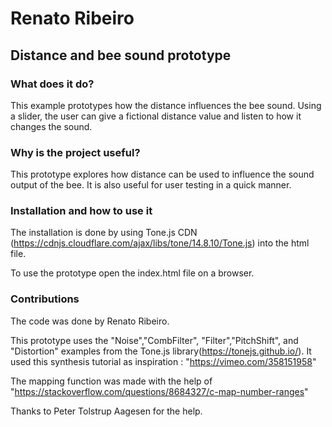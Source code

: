 # Renato Ribeiro

## Distance and bee sound prototype

### What does it do?
This example prototypes how the distance influences the bee sound. Using a slider, the user can give a fictional distance value and listen to how it changes the sound. 

### Why is the project useful?

This prototype explores how distance can be used to influence the sound output of the bee.
It is also useful for user testing in a quick manner.
### Installation and how to use it
The installation is done by using Tone.js CDN (https://cdnjs.cloudflare.com/ajax/libs/tone/14.8.10/Tone.js) into the html file.

To use the prototype open the index.html file on a browser.

### Contributions
The code was done by Renato Ribeiro.

This prototype uses the "Noise","CombFilter", "Filter","PitchShift", and "Distortion" examples from the Tone.js library(https://tonejs.github.io/).
It used this synthesis tutorial as inspiration : "https://vimeo.com/358151958"

The mapping function was made with the help of "https://stackoverflow.com/questions/8684327/c-map-number-ranges"

Thanks to Peter Tolstrup Aagesen for the help.
